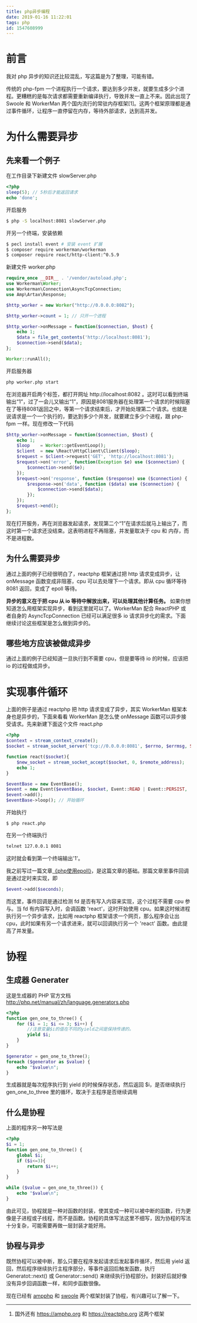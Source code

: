 ```yaml
---
title: php异步编程
date: 2019-01-16 11:22:01
tags: php
id: 1547608999
---
```

# 前言
我对 php 异步的知识还比较混乱，写这篇是为了整理，可能有错。

传统的 php-fpm 一个进程执行一个请求，要达到多少并发，就要生成多少个进程。更糟糕的是每次请求都需要重新编译执行，导致并发一直上不来。因此出现了 Swoole 和 WorkerMan 两个国内流行的常驻内存框架[1]。这两个框架原理都是通过事件循环，让程序一直停留在内存，等待外部请求，达到高并发。

# 为什么需要异步
## 先来看一个例子
在工作目录下新建文件 slowServer.php
```php
<?php
sleep(5); // 5秒后才能返回请求
echo 'done';
```
开启服务
```sh
$ php -S localhost:8081 slowServer.php
```

开另一个终端，安装依赖
```sh
$ pecl install event # 安装 event 扩展
$ composer require workerman/workerman
$ composer require react/http-client:^0.5.9
```

新建文件 worker.php
```php
require_once __DIR__ . '/vendor/autoload.php';
use Workerman\Worker;
use Workerman\Connection\AsyncTcpConnection;
use Amp\Artax\Response;

$http_worker = new Worker("http://0.0.0.0:8082");

$http_worker->count = 1; // 只开一个进程

$http_worker->onMessage = function($connection, $host) {
    echo 1;
    $data = file_get_contents('http://localhost:8081');
    $connection->send($data);
};

Worker::runAll();
```
开启服务器
```sh
php worker.php start
```

在浏览器开启两个标签，都打开网址 http://localhost:8082 。这时可以看到终端输出“1”，过了一会儿又输出“1”，原因是8081服务器在处理第一个请求的时候阻塞在了等待8081返回之中，等第一个请求结束后，才开始处理第二个请求。也就是说请求是一个一个执行的，要达到多少个并发，就要建立多少个进程，跟 php-fpm 一样。现在修改一下代码

```php
$http_worker->onMessage = function($connection, $host) {
    echo 1;
    $loop    = Worker::getEventLoop();
    $client  = new \React\HttpClient\Client($loop);
    $request = $client->request('GET', 'http://localhost:8081');
    $request->on('error', function(Exception $e) use ($connection) {
        $connection->send($e);
    });
    $request->on('response', function ($response) use ($connection) {
        $response->on('data', function ($data) use ($connection) {
            $connection->send($data);
        });
    });
    $request->end();
};
```
现在打开服务，再在浏览器发起请求，发现第二个“1”在请求后就马上输出了，而这时第一个请求还没结束。这表明进程不再阻塞，并发量取决于 cpu 和 内存，而不是进程数。

## 为什么需要异步
通过上面的例子已经很明白了，reactphp 框架通过把 http 请求变成异步，让 onMessage 函数变成非阻塞，cpu 可以去处理下一个请求。即从 cpu 循环等待 8081 返回，变成了 epoll 等待。

**异步的意义在于把 cpu 从 io 等待中解放出来，可以处理其他计算任务。** 如果你想知道怎么用框架实现异步，看到这里就可以了。WorkerMan 配合 ReactPHP 或者自身的 AsyncTcpConnection 已经可以满足很多 io 请求异步化的需求。下面继续讨论这些框架是怎么做到异步的。

## 哪些地方应该被做成异步
通过上面的例子已经知道一旦执行到不需要 cpu，但是要等待 io 的时候，应该把 io 的过程做成异步。

# 实现事件循环
上面的例子是通过 reactphp 把 http 请求变成了异步，其实 WorkerMan 框架本身也是异步的，下面来看看 WorkerMan 是怎么使 onMessage 函数可以异步接受请求。先来新建下面这个文件 react.php
```php
<?php
$context = stream_context_create();
$socket = stream_socket_server('tcp://0.0.0.0:8081', $errno, $errmsg, STREAM_SERVER_BIND | STREAM_SERVER_LISTEN,$context); // 注册一个 fd（file descriptor)

function react($socket){
    $new_socket = stream_socket_accept($socket, 0, $remote_address);
    echo 1;
}

$eventBase = new EventBase();
$event = new Event($eventBase, $socket, Event::READ | Event::PERSIST, 'react', $socket); // 注册一个事件，检测 fd 有没有写入内容
$event->add();
$eventBase->loop(); // 开始循环
```
开始执行
```
$ php react.php
```
在另一个终端执行
```sh
telnet 127.0.0.1 8081
```
这时就会看到第一个终端输出'1'。

我之前写过一篇文章[《php使用epoll》](/posts/1529483141)，是这篇文章的基础。那篇文章里事件回调是通过定时来实现，即
```php
$event->add($seconds);
```

而这里，事件回调是通过检测 fd 是否有写入内容来实现，这个过程不需要 cpu 参与。当 fd 有内容写入时，会调函数 'react'，这时开始使用 cpu。如果这时候进程执行另一个异步请求，比如用 reactphp 框架请求一个网页，那么程序会让出 cpu，此时如果有另一个请求进来，就可以回调执行另一个 'react' 函数。由此提高了并发量。

# 协程
## 生成器 Generater
这是生成器的 PHP 官方文档 http://php.net/manual/zh/language.generators.php
```php
<?php
function gen_one_to_three() {
    for ($i = 1; $i <= 3; $i++) {
        //注意变量$i的值在不同的yield之间是保持传递的。
        yield $i;
    }
}

$generator = gen_one_to_three();
foreach ($generator as $value) {
    echo "$value\n";
}
```
生成器就是每次程序执行到 yield 的时候保存状态，然后返回 $i，是否继续执行 gen_one_to_three 里的循环，取决于主程序是否继续调用

## 什么是协程
上面的程序另一种写法是
```php
<?php
$i = 1;
function gen_one_to_three() {
    global $i;
    if ($i<=3){
        return $i++;
    }
}

while ($value = gen_one_to_three()) {
    echo "$value\n";
}
```
由此可见，协程就是一种对函数的封装，使其变成一种可以被中断的函数，行为更像是子进程或子线程，而不是函数。协程的具体写法这里不细写，因为协程的写法十分复杂，可能需要再做一层封装才能好用。

## 协程与异步
既然协程可以被中断，那么只要在程序发起请求后发起事件循环，然后用 yield 返回，然后程序继续执行主程序部分，等事件返回后触发函数，执行 Generatot::next() 或 Generator::send() 来继续执行协程部分。封装好后就好像没有异步回调函数一样，和同步函数很像。

现在已经有 [ampphp](amphp.org) 和 [swoole](www.swoole.com) 两个框架封装了协程，有兴趣可以了解一下。

----------------------------------------
1. 国外还有 https://amphp.org 和 https://reactphp.org 这两个框架